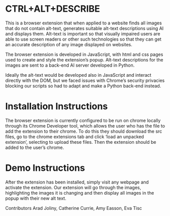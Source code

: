 # CTRL+ALT+DESCRIBE
This is a browser extension that when applied to a website finds all images that do not contain alt-text, generates suitable alt-text descriptions using AI and displays them. Alt-text is important so that visually impaired users are able to use screen readers or other such technologies so that they can get an accurate description of any image displayed on websites.

The browser extension is developed in JavaScript, with html and css pages used to create and style the extension’s popup. Alt-text descriptions for the images are sent to a back-end AI server developed in Python.

Ideally the alt-text would be developed also in JavaScript and interact directly with the DOM, but we faced issues with Chrome’s security privacies blocking our scripts so had to adapt and make a Python back-end instead.

# Installation Instructions 
The browser extension is currently configured to be run on chrome locally through its Chrome Developer tool, which allows the user who has the file to add the extension to their chrome. To do this they should download the src files, go to the chrome extensions tab and click ‘load an unpacked extension’, selecting to upload these files. Then the extension should be added to the user’s chrome.

# Demo Instructions 
After the extension has been installed, simply visit any webpage and activate the extension. Our extension will go through the images, highlighting the images it is changing and then display all images in the popup with their new alt text.

Contributors Arad Joliny, Catherine Currie, Amy Easson, Eva Tisc